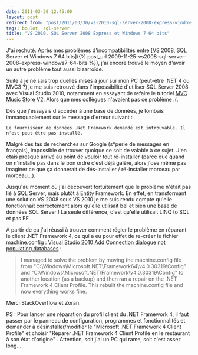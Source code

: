 ```yaml
---
date: 2011-03-30 12:45:00
layout: post
redirect_from: "post/2011/03/30/vs-2010-sql-server-2008-express-windows-7-64-bits"
tags: boulot, sql-server
title: "VS 2010, SQL Server 2008 Express et Windows 7 64 bits"
---
```


J'ai rechuté. Après mes problèmes d'incompatibilités entre [VS 2008, SQL Server et Windows 7 64 bits]({% post_url 2009-11-25-vs2008-sql-server-2008-express-windows7-64-bits %}), j'ai encore trouvé
le moyen d'avoir un autre problème tout aussi bizarroïde.

Suite à je ne sais trop quelles mises à jour sur mon PC (peut-être .NET 4 ou
MVC3 ?) je me suis retrouvé dans l'impossibilité d'utiliser SQL Server 2008
avec Visual Studio 2010, notamment en essayant de refaire le tutoriel [MVC Music Store](http://mvcmusicstore.codeplex.com/) V2.
Alors que mes collègues n'avaient pas ce problème :(.

Dès que j'essayais d'accéder à une base de données, je tombais
immanquablement sur le message d'erreur suivant :

```
Le fournisseur de données .Net Framework demandé est introuvable. Il n'est peut-être pas installé.
```

Malgré des tas de recherches sur Google (s*perie de messages en français),
impossible de trouver quoique ce soit de valable à ce sujet. J'en étais presque
arrivé au point de vouloir tout ré-installer (parce que quand on n'installe pas
dans le bon ordre c'est déjà galère, alors j'ose même pas imaginer ce que ça
donnerait de dés-installer / ré-installer morceau par morceau...).

Jusqu'au moment où j'ai découvert fortuitement que le problème n'était pas
lié à SQL Server, mais plutôt à Entity Framework. En effet, en transformant une
solution VS 2008 sous VS 2010 je me suis rendu compte qu'elle fonctionnait
correctement alors qu'elle utilisait bel et bien une base de données SQL
Server ! La seule différence, c'est qu'elle utilisait LINQ to SQL et pas
EF.

A partir de ça j'ai réussi à trouver comment régler le problème en réparant
le client .NET Framework 4, ce qui a eu pour effet de re-créer le fichier
machine.config : [Visual Studio 2010 Add Connection dialogue not populating
databases](http://stackoverflow.com/questions/3503957/visual-studio-2010-add-connection-dialogue-not-populating-databases/4138842#4138842) :

> I managed to solve the problem by moving the machine.config file from
> "C:\Windows\Microsoft.NET\Framework64\v4.0.30319\Config" and
> "C:\Windows\Microsoft.NET\Framework\v4.0.30319\Config" to another location (as
> a backup) and then ran a repair on the .NET Framework 4 Client Profile. This
> rebuilt the machine.config file and now everything works fine.

Merci StackOverflow et Zoran.

PS : Pour lancer une réparation du profil client du .NET Framework 4,
il faut passer par le panneau de configuration, programmes et fonctionnalités
et demander à désinstaller/modifier le "Microsoft .NET Framework 4 Client
Profile" et choisir "Réparer .NET Framework 4 Client Profile en le restaurant à
son état d'origine" . Attention, soit j'ai un PC qui rame, soit c'est assez
long...
